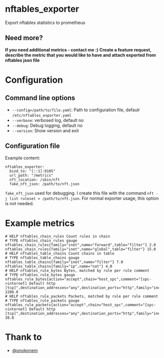 # nftables_exporter
Export nftables statistics to prometheus

## Need more?
**If you need additional metrics - contact me :)**
**Create a feature request, describe the metric that you would like to have and attach exported from nftables json file**

# Configuration
## Command line options
* `--config=/path/to/file.yaml`: Path to configuration file, defaulr `/etc/nftables_exporter.yaml`
* `--verbose`: verbosed log, default no
* `--debug`: Debug logging, default no
* `--version`: Show version and exit

## Configuration file
Example content:
```
nftables_exporter:
  bind_to: "[::1]:9105"
  url_path: "/metrics"
  nft_location: /sbin/nft
  fake_nft_json: /path/to/nft.json
```
`fake_nft_json` used for debugging. I create this file with the command `nft -j list ruleset > /path/to/nft.json`. For normal exporter usage, this option is not needed.

# Example metrics
```
# HELP nftables_chain_rules Count rules in chain
# TYPE nftables_chain_rules gauge
nftables_chain_rules{family="inet",name="forward",table="filter"} 2.0
nftables_chain_rules{family="inet",name="global",table="filter"} 15.0
# HELP nftables_table_chains Count chains in table
# TYPE nftables_table_chains gauge
nftables_table_chains{family="inet",name="filter"} 7.0
nftables_table_chains{family="ip",name="nat"} 4.0
# HELP nftables_rule_bytes Bytes, matched by rule per rule comment
# TYPE nftables_rule_bytes gauge
nftables_rule_bytes{action="accept",chain="host_spc",comment="[spc->internet] Default http [tcp]",destination_addresses="any",destination_ports="http",family="inet",input_interfaces="internal_0",output_interfaces="external_kis_0",source_addresses="10.0.0.10",source_ports="any",table="filter"} 2280.0
# HELP nftables_rule_packets Packets, matched by rule per rule comment
# TYPE nftables_rule_packets gauge
nftables_rule_packets{action="accept",chain="host_spc",comment="[spc->internet] Default http [tcp]",destination_addresses="any",destination_ports="http",family="inet",input_interfaces="internal_0",output_interfaces="external_kis_0",source_addresses="10.0.0.10",source_ports="any",table="filter"} 38.0
```

# Thank to
* [@onokonem](https://github.com/onokonem)
